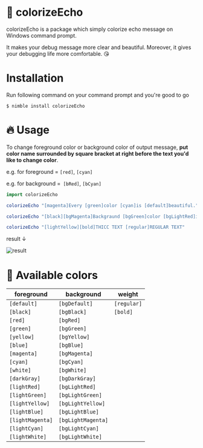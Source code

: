 # :thought_balloon: colorizeEcho
colorizeEcho is a package which simply colorize echo message on Windows command prompt.

It makes your debug message more clear and beautiful. 
Moreover, it gives your debugging life more comfortable. :kissing_heart:

# Installation

Run following command on your command prompt and you're good to go

```shell
$ nimble install colorizeEcho
```

# :fire: Usage

To change foreground color or background color of output message, **put color name surrounded by square bracket at right before the text you'd like to change color**.

e.g. for foreground = `[red]`, `[cyan]`

e.g. for background =` [bRed]`, `[bCyan]`

```nim
import colorizeEcho

colorizeEcho "[magenta]Every [green]color [cyan]is [default]beautiful."

colorizeEcho "[black][bgMagenta]Backgraund [bgGreen]color [bgLightRed]is [bgCyan]changable [bgYellow]too."

colorizeEcho "[lightYellow][bold]THICC TEXT [regular]REGULAR TEXT"
```

result ↓

![result](https://user-images.githubusercontent.com/33578715/100107482-a43e6980-2ea4-11eb-89d5-3cdb4d2282c8.png)

# :balloon: Available colors

| foreground | background | weight |
| ---------- | ---------- | ------ |
| `[default]` | `[bgDefault]` | `[regular]` |
| `[black]`  | `[bgBlack]` | `[bold]` |
| `[red]` | `[bgRed]` |
| `[green]` | `[bgGreen]` |
| `[yellow]` | `[bgYellow]` |
| `[blue]` | `[bgBlue]` |
| `[magenta]` | `[bgMagenta]` |
| `[cyan]` | `[bgCyan]` |
| `[white]` | `[bgWhite]` |
| `[darkGray]` | `[bgDarkGray]` |
| `[lightRed]` | `[bgLightRed]` |
| `[lightGreen]` | `[bgLightGreen]` |
| `[lightYellow]` | `[bgLightYellow]` |
| `[lightBlue]` | `[bgLightBlue]` |
| `[lightMagenta]` | `[bgLightMagenta]` |
| `[lightCyan]` | `[bgLightCyan]` |
| `[lightWhite]` | `[bgLightWhite]` |
